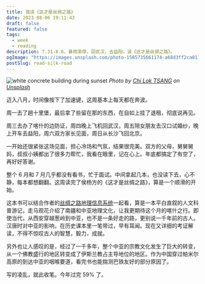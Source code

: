 ```yaml
---
title: 我读《这才是丝绸之路》
date: 2023-08-06 19:11:43
draft: false
featured: false
tags:
  - week
  - reading
description: 7.31-8.6，暴雨渐停，回武汉，去益阳，读《这才是丝绸之路》。
ogImage: "https://images.unsplash.com/photo-1585735661174-a68d3ff2ca01?crop=entropy&cs=tinysrgb&fit=max&fm=jpg&ixid=M3wzNjAwOTd8MHwxfHNlYXJjaHw5fHxtaWRkbGUlMjBhc2lhfGVufDB8MHx8fDE2OTEzOTYyNjZ8MA&ixlib=rb-4.0.3&q=80&w=1080"
postSlug: read-silk-road
---
```


![white concrete building during sunset](https://images.unsplash.com/photo-1585735661174-a68d3ff2ca01?crop=entropy&cs=tinysrgb&fit=max&fm=jpg&ixid=M3wzNjAwOTd8MHwxfHNlYXJjaHw5fHxtaWRkbGUlMjBhc2lhfGVufDB8MHx8fDE2OTEzOTYyNjZ8MA&ixlib=rb-4.0.3&q=80&w=1080)
_Photo by [Chi Lok TSANG](https://unsplash.com/@nodefchilok?utm_source=Obsidian%20Image%20Inserter%20Plugin&utm_medium=referral) on [Unsplash](https://unsplash.com/?utm_source=Obsidian%20Image%20Inserter%20Plugin&utm_medium=referral)_

迈入八月，时间像按下了加速键，这周基本上每天都在奔波。

周一去了趟十里堡，最后拿了些留在那的东西，在自如上挂了退租，彻底说再见。

周三去办了喀什的边防证，周四晚上飞机回武汉，周五陪女朋友去汉口试婚纱，晚上开车去益阳，周六双方家长见面，周日从长沙飞回北京。

一开始还很紧张这场见面，担心冷场和气氛，结果很完美。双方的父母，舅舅舅妈，叔叔小姨都出了很多力帮忙，我看在眼里，记在心上。年底都搞定了有空了，再好好答谢。

整个 6 月和 7 月几乎都没有看书，忙于面试。中间拿起几本，也没读下去，心不静，每本都想翻翻。这周读完了侯杨方的《这才是丝绸之路》，算是一个顺滑的开始。

这本书可以结合作者的[丝绸之路地理信息系统](https://silkroad.fudan.edu.cn/)一起看，算是一本平白直叙的人文科普游记，走马观花介绍了南疆和中亚地理文化，让我更期待这个月的喀什之行。即使当代，从西安穿越葱岭到中亚，也不是一条好走的路，更别说一千年前的古人。汉唐时对中亚的影响，在历史课本里一笔带过，早有耳闻。现在又详细的考证解读，不得不惊叹古人的智慧，毅力，成就。

另外也让人感叹的是，经过了一千多年，整个中亚的宗教文化发生了巨大的转变，从一个佛教盛行的地区转变成了伊斯兰教占主导地位的地区。作为中国穿过帕米尔高原的到达中亚的咽喉要道，看完书也能揣测巴铁友好的部分原因了。

写的凌乱，就此收笔。今年过完 59% 了。
